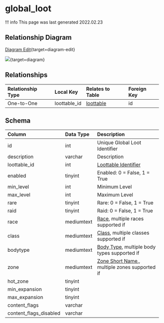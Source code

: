 # global_loot

!!! info
	This page was last generated 2022.02.23

## Relationship Diagram

[Diagram Edit](https://mermaid.live/edit#eyJjb2RlIjoiZXJEaWFncmFtXG4gICAgZ2xvYmFsX2xvb3Qge1xuICAgICAgICBpbnQgbG9vdHRhYmxlX2lkXG4gICAgfVxuICAgIGxvb3R0YWJsZSB7XG4gICAgICAgIGludHVuc2lnbmVkIGlkXG4gICAgfVxuICAgIGdsb2JhbF9sb290IHx8LS1veyBsb290dGFibGUgOiBPbmUtdG8tT25lXG5cbiIsIm1lcm1haWQiOnsidGhlbWUiOiJkZWZhdWx0In0sInVwZGF0ZUVkaXRvciI6dHJ1ZSwiYXV0b1N5bmMiOnRydWUsInVwZGF0ZURpYWdyYW0iOnRydWV9){target=diagram-edit}

[![](https://mermaid.ink/img/eyJjb2RlIjoiZXJEaWFncmFtXG4gICAgZ2xvYmFsX2xvb3Qge1xuICAgICAgICBpbnQgbG9vdHRhYmxlX2lkXG4gICAgfVxuICAgIGxvb3R0YWJsZSB7XG4gICAgICAgIGludHVuc2lnbmVkIGlkXG4gICAgfVxuICAgIGdsb2JhbF9sb290IHx8LS1veyBsb290dGFibGUgOiBPbmUtdG8tT25lXG5cbiIsIm1lcm1haWQiOnsidGhlbWUiOiJkZWZhdWx0In0sInVwZGF0ZUVkaXRvciI6dHJ1ZSwiYXV0b1N5bmMiOnRydWUsInVwZGF0ZURpYWdyYW0iOnRydWV9)](https://mermaid.ink/img/eyJjb2RlIjoiZXJEaWFncmFtXG4gICAgZ2xvYmFsX2xvb3Qge1xuICAgICAgICBpbnQgbG9vdHRhYmxlX2lkXG4gICAgfVxuICAgIGxvb3R0YWJsZSB7XG4gICAgICAgIGludHVuc2lnbmVkIGlkXG4gICAgfVxuICAgIGdsb2JhbF9sb290IHx8LS1veyBsb290dGFibGUgOiBPbmUtdG8tT25lXG5cbiIsIm1lcm1haWQiOnsidGhlbWUiOiJkZWZhdWx0In0sInVwZGF0ZUVkaXRvciI6dHJ1ZSwiYXV0b1N5bmMiOnRydWUsInVwZGF0ZURpYWdyYW0iOnRydWV9){target=diagram}

## Relationships

| Relationship Type | Local Key | Relates to Table | Foreign Key |
| :--- | :--- | :--- | :--- |
| One-to-One | loottable_id | [loottable](../../schema/loot/loottable.md) | id |


## Schema

| Column | Data Type | Description |
| :--- | :--- | :--- |
| id | int | Unique Global Loot Identifier |
| description | varchar | Description |
| loottable_id | int | [Loottable Identifier](loottable.md) |
| enabled | tinyint | Enabled: 0 = False, 1 = True |
| min_level | int | Minimum Level |
| max_level | int | Maximum Level |
| rare | tinyint | Rare: 0 = False, 1 = True |
| raid | tinyint | Raid: 0 = False, 1 = True |
| race | mediumtext | [Race](../../../../server/npc/race-list), multiple races supported if  |
| class | mediumtext | [Class](../../../../server/player/class-list), multiple classes supported if  |
| bodytype | mediumtext | [Body Type](../../../../server/npc/body-types), multiple body types supported if  |
| zone | mediumtext | [Zone Short Name](../../../../server/zones/zone-list),, multiple zones supported if  |
| hot_zone | tinyint |  |
| min_expansion | tinyint |  |
| max_expansion | tinyint |  |
| content_flags | varchar |  |
| content_flags_disabled | varchar |  |


